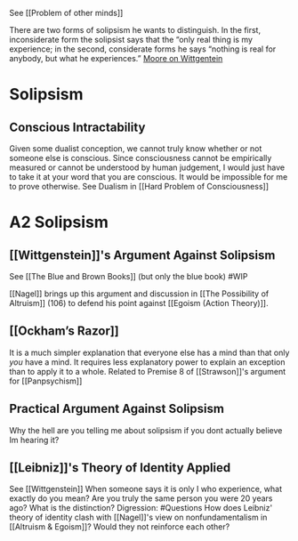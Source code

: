 See [[Problem of other minds]]

There are two forms of solipsism he wants to distinguish. In the first, inconsiderate form the solipsist says that the “only real thing is my experience; in the second, considerate forms he says “nothing is real for anybody, but what he experiences.” [Moore on Wittgentein](https://www.truthandpower.com/from-moores-lecture-notes-to-wittgensteins-blue-book/)

# Solipsism

## Conscious Intractability
Given some dualist conception, we cannot truly know whether or not someone else is conscious. Since consciousness cannot be empirically measured or cannot be understood by human judgement, I would just have to take it at your word that you are conscious. It would be impossible for me to prove otherwise.
See Dualism in [[Hard Problem of Consciousness]]


# A2 Solipsism

## [[Wittgenstein]]'s Argument Against Solipsism
See [[The Blue and Brown Books]] (but only the blue book)
#WIP 

[[Nagel]] brings up this argument and discussion in [[The Possibility of Altruism]] (106) to defend his point against [[Egoism (Action Theory)]].

## [[Ockham’s Razor]] 
It is a much simpler explanation that everyone else has a mind than that only *you* have a mind. It requires less explanatory power to explain an exception than to apply it to a whole.
	Related to Premise 8 of  [[Strawson]]'s argument for [[Panpsychism]]

## Practical Argument Against Solipsism
Why the hell are you telling me about solipsism if you dont actually believe Im hearing it?

## [[Leibniz]]'s Theory of Identity Applied
See [[Wittgenstein]]
When someone says it is only I who experience, what exactly do you mean? Are you truly the same person you were 20 years ago? What is the distinction?
	Digression: #Questions How does Leibniz' theory of identity clash with [[Nagel]]'s view on nonfundamentalism in [[Altruism & Egoism]]? Would they not reinforce each other? 